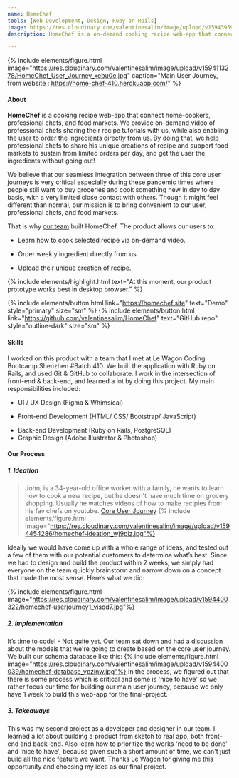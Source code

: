 ```yaml
---
name: HomeChef
tools: [Web Development, Design, Ruby on Rails]
image: https://res.cloudinary.com/valentinesalim/image/upload/v1594395930/HomeChef_logo_preview_bkvbvp.jpg
description: HomeChef is a on-demand cooking recipe web-app that connects home-cookers, professional chefs, and food markets. Built with Ruby on Rails, HTML, CSS, Javascript, Ajax. It was developed as the final project of my 9-weeks coding bootcamp at Le Wagon.

---
```

{% include elements/figure.html image="https://res.cloudinary.com/valentinesalim/image/upload/v1594113278/HomeChef_User_Journey_xebu0e.jpg" caption="Main User Journey, from website : https://home-chef-410.herokuapp.com/" %}
#### **About**

**HomeChef** is a cooking recipe web-app that connect home-cookers, professional chefs, and food markets. We provide on-demand video of professional chefs sharing their recipe tutorials with us, while also enabling the user to order the ingredients directly from us. By doing that, we help professional chefs to share his unique creations of recipe and support food markets to sustain from limited orders per day, and get the user the ingredients without going out!

We believe that our seamless integration between three of this core user journeys is very critical especially during these pandemic times where people still want to buy groceries and cook something new in day to day basis, with a very limited close contact with others. Though it might feel different than normal, our mission is to bring convenient to our user, professional chefs, and food markets. 

That is why [our team](https://github.com/toralero/HomeChef/graphs/contributors) built HomeChef. The product allows our users to: 
* Learn how to cook selected recipe via on-demand video.
- Order weekly ingredient directly from us.
+ Upload their unique creation of recipe.

{% include elements/highlight.html text="At this moment, our product prototype works best in desktop browser." %}

{% include elements/button.html link="https://homechef.site" text="Demo" style="primary" size="sm" %}
{% include elements/button.html link="https://github.com/valentinesalim/HomeChef" text="GitHub repo" style="outline-dark" size="sm" %}





#### **Skills**
I worked on this product with a team that I met at Le Wagon Coding Bootcamp Shenzhen #Batch 410. We built the application with Ruby on Rails, and used Git & GitHub to collaborate. I work in the intersection of front-end & back-end, and learned a lot by doing this project. My main responsibilities included: 
* UI / UX Design (Figma & Whimsical)
- Front-end Development (HTML/ CSS/ Bootstrap/ JavaScript)
+ Back-end Development (Ruby on Rails, PostgreSQL)
+ Graphic Design (Adobe Illustrator & Photoshop)

#### **Our Process**

##### **1. Ideation**

> John, is a 34-year-old office worker with a family, he wants to learn how to cook a new recipe, but he doesn't have much time on grocery shopping. Usually he watches videos of how to make recipies from his fav chefs on youtube. [Core User Journey](https://docs.google.com/spreadsheets/d/1AatnNYICiYwgaA5Q2cSVDMMgO3-Z3CEpL4Ub-fPHTvc/edit?usp=sharing) 
{% include elements/figure.html image="https://res.cloudinary.com/valentinesalim/image/upload/v1594454286/homechef-ideation_wj9piz.jpg"%}


Ideally we would have come up with a whole range of ideas, and tested out a few of them with our potential customers to determine what’s best. Since we had to design and build the product within 2 weeks, we simply had everyone on the team quickly brainstorm and narrow down on a concept that made the most sense. Here’s what we did: 


{% include elements/figure.html image="https://res.cloudinary.com/valentinesalim/image/upload/v1594400322/homechef-userjourney1_visqd7.jpg"%}


##### **2. Implementation**
It’s time to code! - Not quite yet. Our team sat down and had a discussion about the models that we're going to create based on the core user journey. We built our schema database like this:
{% include elements/figure.html image="https://res.cloudinary.com/valentinesalim/image/upload/v1594400039/homechef-database_vpzinw.jpg"%}
In the process, we figured out that there is some process which is critical and some is 'nice to have' so we rather focus our time for building our main user journey, because we only have 1 week to build this web-app for the final-project.


##### **3. Takeaways**
This was my second project as a developer and designer in our team. I learned a lot about building a product from sketch to real app, both front-end and back-end. Also learn how to prioritize the works 'need to be done' and 'nice to have', because given such a short amount of time, we can't just build all the nice feature we want. Thanks Le Wagon for giving me this opportunity and choosing my idea as our final project.

